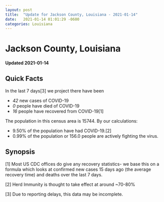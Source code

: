 ```yaml
---
layout: post
title:  "Update for Jackson County, Louisiana - 2021-01-14"
date:   2021-01-14 01:01:29 -0600
categories: Louisiana
---
```


# Jackson County, Louisiana
#### Updated 2021-01-14

## Quick Facts

In the last 7 days[3] we project there have been
- *42* new cases of COVID-19
- *0* people have died of COVID-19
- *16* people have recovered from COVID-19[1]

The population in this census area is 15744. By our calculations:
- 9.50% of the population have had COVID-19.[2]
- 0.99% of the population or 156.0 people are actively fighting the virus.

## Synopsis




[1] Most US CDC offices do give any recovery statistics- we base this on a formula which looks at confirmed new cases
15 days ago (the average recovery time) and deaths over the last 7 days.

[2] Herd Immunity is thought to take effect at around ~70-80%

[3] Due to reporting delays, this data may be incomplete.
 
    